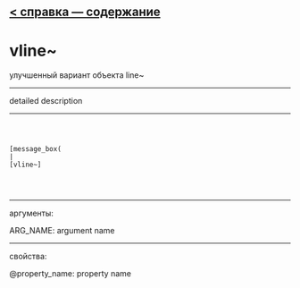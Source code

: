 [< справка — содержание](ceammc_lib.html)
---

# vline~


улучшенный вариант объекта line~

---

detailed description
<br>


---


```



[message_box(                                 
|
[vline~]


            
```

---
аргументы:

ARG_NAME: argument name<br>

---
свойства:

@property_name: property name<br>


